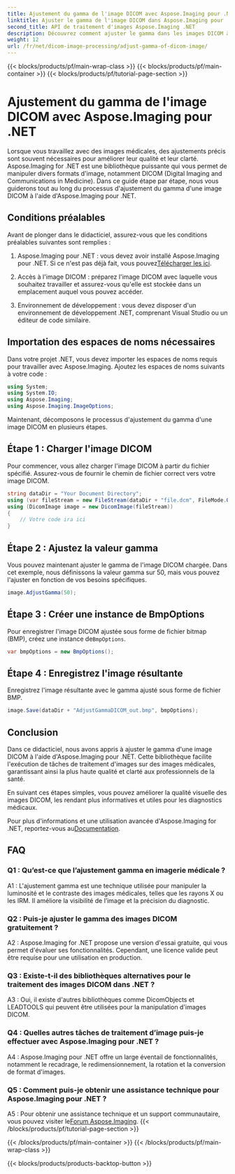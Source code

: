 ```yaml
---
title: Ajustement du gamma de l'image DICOM avec Aspose.Imaging pour .NET
linktitle: Ajuster le gamma de l'image DICOM dans Aspose.Imaging pour .NET
second_title: API de traitement d'images Aspose.Imaging .NET
description: Découvrez comment ajuster le gamma dans les images DICOM à l'aide d'Aspose.Imaging pour .NET. Améliorez la qualité des images médicales en quelques étapes simples.
weight: 12
url: /fr/net/dicom-image-processing/adjust-gamma-of-dicom-image/
---
```


{{< blocks/products/pf/main-wrap-class >}}
{{< blocks/products/pf/main-container >}}
{{< blocks/products/pf/tutorial-page-section >}}

# Ajustement du gamma de l'image DICOM avec Aspose.Imaging pour .NET

Lorsque vous travaillez avec des images médicales, des ajustements précis sont souvent nécessaires pour améliorer leur qualité et leur clarté. Aspose.Imaging for .NET est une bibliothèque puissante qui vous permet de manipuler divers formats d'image, notamment DICOM (Digital Imaging and Communications in Medicine). Dans ce guide étape par étape, nous vous guiderons tout au long du processus d'ajustement du gamma d'une image DICOM à l'aide d'Aspose.Imaging pour .NET.

## Conditions préalables

Avant de plonger dans le didacticiel, assurez-vous que les conditions préalables suivantes sont remplies :

1.  Aspose.Imaging pour .NET : vous devez avoir installé Aspose.Imaging pour .NET. Si ce n'est pas déjà fait, vous pouvez[Télécharger les ici](https://releases.aspose.com/imaging/net/).

2. Accès à l'image DICOM : préparez l'image DICOM avec laquelle vous souhaitez travailler et assurez-vous qu'elle est stockée dans un emplacement auquel vous pouvez accéder.

3. Environnement de développement : vous devez disposer d'un environnement de développement .NET, comprenant Visual Studio ou un éditeur de code similaire.

## Importation des espaces de noms nécessaires

Dans votre projet .NET, vous devez importer les espaces de noms requis pour travailler avec Aspose.Imaging. Ajoutez les espaces de noms suivants à votre code :

```csharp
using System;
using System.IO;
using Aspose.Imaging;
using Aspose.Imaging.ImageOptions;
```

Maintenant, décomposons le processus d'ajustement du gamma d'une image DICOM en plusieurs étapes.

## Étape 1 : Charger l'image DICOM

Pour commencer, vous allez charger l'image DICOM à partir du fichier spécifié. Assurez-vous de fournir le chemin de fichier correct vers votre image DICOM.

```csharp
string dataDir = "Your Document Directory";
using (var fileStream = new FileStream(dataDir + "file.dcm", FileMode.Open, FileAccess.Read))
using (DicomImage image = new DicomImage(fileStream))
{
    // Votre code ira ici
}
```

## Étape 2 : Ajustez la valeur gamma

Vous pouvez maintenant ajuster le gamma de l'image DICOM chargée. Dans cet exemple, nous définissons la valeur gamma sur 50, mais vous pouvez l'ajuster en fonction de vos besoins spécifiques.

```csharp
image.AdjustGamma(50);
```

## Étape 3 : Créer une instance de BmpOptions

 Pour enregistrer l'image DICOM ajustée sous forme de fichier bitmap (BMP), créez une instance de`BmpOptions`.

```csharp
var bmpOptions = new BmpOptions();
```

## Étape 4 : Enregistrez l'image résultante

Enregistrez l'image résultante avec le gamma ajusté sous forme de fichier BMP.

```csharp
image.Save(dataDir + "AdjustGammaDICOM_out.bmp", bmpOptions);
```

## Conclusion

Dans ce didacticiel, nous avons appris à ajuster le gamma d'une image DICOM à l'aide d'Aspose.Imaging pour .NET. Cette bibliothèque facilite l'exécution de tâches de traitement d'images sur des images médicales, garantissant ainsi la plus haute qualité et clarté aux professionnels de la santé.

En suivant ces étapes simples, vous pouvez améliorer la qualité visuelle des images DICOM, les rendant plus informatives et utiles pour les diagnostics médicaux.

 Pour plus d'informations et une utilisation avancée d'Aspose.Imaging for .NET, reportez-vous au[Documentation](https://reference.aspose.com/imaging/net/).

## FAQ

### Q1 : Qu’est-ce que l’ajustement gamma en imagerie médicale ?

A1 : L'ajustement gamma est une technique utilisée pour manipuler la luminosité et le contraste des images médicales, telles que les rayons X ou les IRM. Il améliore la visibilité de l’image et la précision du diagnostic.

### Q2 : Puis-je ajuster le gamma des images DICOM gratuitement ?

A2 : Aspose.Imaging for .NET propose une version d'essai gratuite, qui vous permet d'évaluer ses fonctionnalités. Cependant, une licence valide peut être requise pour une utilisation en production.

### Q3 : Existe-t-il des bibliothèques alternatives pour le traitement des images DICOM dans .NET ?

A3 : Oui, il existe d'autres bibliothèques comme DicomObjects et LEADTOOLS qui peuvent être utilisées pour la manipulation d'images DICOM.

### Q4 : Quelles autres tâches de traitement d’image puis-je effectuer avec Aspose.Imaging pour .NET ?

A4 : Aspose.Imaging pour .NET offre un large éventail de fonctionnalités, notamment le recadrage, le redimensionnement, la rotation et la conversion de format d'images.

### Q5 : Comment puis-je obtenir une assistance technique pour Aspose.Imaging pour .NET ?

 A5 : Pour obtenir une assistance technique et un support communautaire, vous pouvez visiter le[Forum Aspose.Imaging](https://forum.aspose.com/).
{{< /blocks/products/pf/tutorial-page-section >}}

{{< /blocks/products/pf/main-container >}}
{{< /blocks/products/pf/main-wrap-class >}}

{{< blocks/products/products-backtop-button >}}
